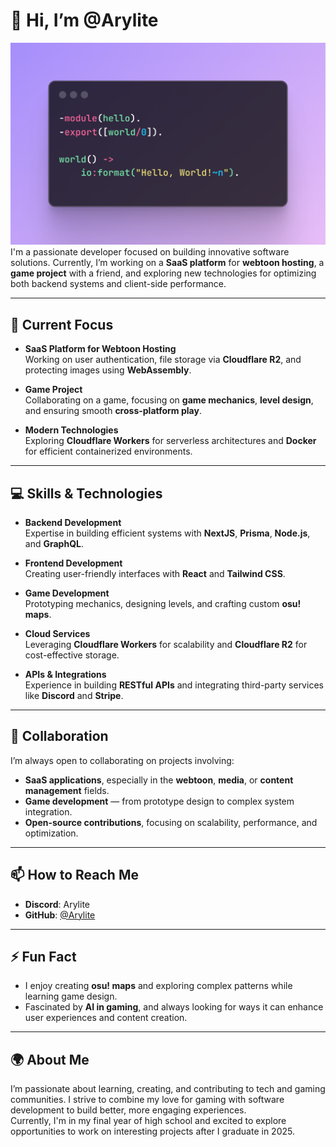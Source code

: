 # 👋 Hi, I’m @Arylite
![image](https://github.com/Arylite/Arylite/blob/main/helloWorld.png?raw=true)
I'm a passionate developer focused on building innovative software solutions. Currently, I’m working on a **SaaS platform** for **webtoon hosting**, a **game project** with a friend, and exploring new technologies for optimizing both backend systems and client-side performance.

---

## 🌱 Current Focus

- **SaaS Platform for Webtoon Hosting**  
  Working on user authentication, file storage via **Cloudflare R2**, and protecting images using **WebAssembly**.

- **Game Project**  
  Collaborating on a game, focusing on **game mechanics**, **level design**, and ensuring smooth **cross-platform play**.

- **Modern Technologies**  
  Exploring **Cloudflare Workers** for serverless architectures and **Docker** for efficient containerized environments.

---

## 💻 Skills & Technologies

- **Backend Development**  
  Expertise in building efficient systems with **NextJS**, **Prisma**, **Node.js**, and **GraphQL**.

- **Frontend Development**  
  Creating user-friendly interfaces with **React** and **Tailwind CSS**.

- **Game Development**  
  Prototyping mechanics, designing levels, and crafting custom **osu! maps**.

- **Cloud Services**  
  Leveraging **Cloudflare Workers** for scalability and **Cloudflare R2** for cost-effective storage.

- **APIs & Integrations**  
  Experience in building **RESTful APIs** and integrating third-party services like **Discord** and **Stripe**.

---

## 🤝 Collaboration

I’m always open to collaborating on projects involving:

- **SaaS applications**, especially in the **webtoon**, **media**, or **content management** fields.
- **Game development** — from prototype design to complex system integration.
- **Open-source contributions**, focusing on scalability, performance, and optimization.

---

## 📫 How to Reach Me

- **Discord**: Arylite  
- **GitHub**: [@Arylite](https://github.com/Arylite)

---

## ⚡ Fun Fact

- I enjoy creating **osu! maps** and exploring complex patterns while learning game design.
- Fascinated by **AI in gaming**, and always looking for ways it can enhance user experiences and content creation.

---

## 🌍 About Me

I’m passionate about learning, creating, and contributing to tech and gaming communities. I strive to combine my love for gaming with software development to build better, more engaging experiences.  
Currently, I'm in my final year of high school and excited to explore opportunities to work on interesting projects after I graduate in 2025.
